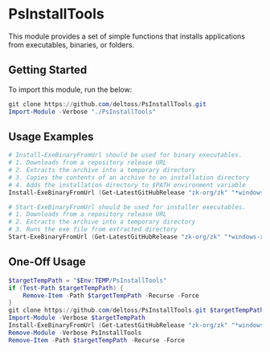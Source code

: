 # PsInstallTools

This module provides a set of simple functions that installs applications from executables, binaries, or folders.

## Getting Started

To import this module, run the below:

```powershell
git clone https://github.com/deltoss/PsInstallTools.git
Import-Module -Verbose "./PsInstallTools"
```

## Usage Examples

```powershell
# Install-ExeBinaryFromUrl should be used for binary executables.
# 1. Downloads from a repository release URL
# 2. Extracts the archive into a temporary directory
# 3. Copies the contents of an archive to an installation directory
# 4. Adds the installation directory to $PATH environment variable
Install-ExeBinaryFromUrl (Get-LatestGitHubRelease "zk-org/zk" "*windows-x86_64.tar.gz") "zk"

# Start-ExeBinaryFromUrl should be used for installer executables.
# 1. Downloads from a repository release URL
# 2. Extracts the archive into a temporary directory
# 3. Runs the exe file from extracted directory
Start-ExeBinaryFromUrl (Get-LatestGitHubRelease "zk-org/zk" "*windows-x86_64.tar.gz")
```

## One-Off Usage

```powershell
$targetTempPath = "$Env:TEMP/PsInstallTools"
if (Test-Path $targetTempPath) {
    Remove-Item -Path $targetTempPath -Recurse -Force
}
git clone https://github.com/deltoss/PsInstallTools.git $targetTempPath
Import-Module -Verbose $targetTempPath
Install-ExeBinaryFromUrl (Get-LatestGitHubRelease "zk-org/zk" "*windows-x86_64.tar.gz") "zk"
Remove-Module -Verbose PsInstallTools
Remove-Item -Path $targetTempPath -Recurse -Force
```


